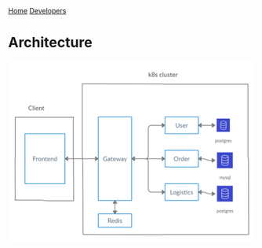 <div class="topnav">
  <a href="index.html">Home</a>
  <a href="developers.html">Developers</a>
</div>

<h1>Architecture</h1>

![Image Description](https://github.com/dev1911/drone_plus_plus/blob/gh-pages/docs/architecture-diag.jpg?raw=True)
